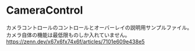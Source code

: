 # CameraControl

カメラコントロールのコントロールとオーバーレイの説明用サンプルファイル。
カメラ自体の機能は最低限ものしか入れていません。<br>
https://zenn.dev/x67x6fx74x6f/articles/7101e609e438e5
